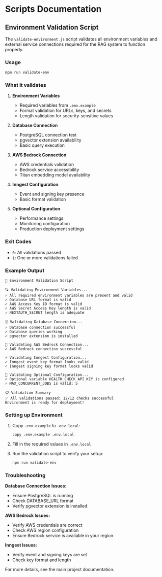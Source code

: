 # Scripts Documentation

## Environment Validation Script

The `validate-environment.js` script validates all environment variables and external service connections required for the RAG system to function properly.

### Usage

```bash
npm run validate-env
```

### What it validates

1. **Environment Variables**
   - Required variables from `.env.example`
   - Format validation for URLs, keys, and secrets
   - Length validation for security-sensitive values

2. **Database Connection**
   - PostgreSQL connection test
   - pgvector extension availability
   - Basic query execution

3. **AWS Bedrock Connection**
   - AWS credentials validation
   - Bedrock service accessibility
   - Titan embedding model availability

4. **Inngest Configuration**
   - Event and signing key presence
   - Basic format validation

5. **Optional Configuration**
   - Performance settings
   - Monitoring configuration
   - Production deployment settings

### Exit Codes

- `0`: All validations passed
- `1`: One or more validations failed

### Example Output

```
🚀 Environment Validation Script

🔍 Validating Environment Variables...
✓ All required environment variables are present and valid
✓ Database URL format is valid
✓ AWS Access Key ID format is valid
✓ AWS Secret Access Key length is valid
✓ NEXTAUTH_SECRET length is adequate

🗄️ Validating Database Connection...
✓ Database connection successful
✓ Database queries working
✓ pgvector extension is installed

🤖 Validating AWS Bedrock Connection...
✓ AWS Bedrock connection successful

⚡ Validating Inngest Configuration...
✓ Inngest event key format looks valid
✓ Inngest signing key format looks valid

🔧 Validating Optional Configuration...
✓ Optional variable HEALTH_CHECK_API_KEY is configured
✓ MAX_CONCURRENT_JOBS is valid: 5

📋 Validation Summary
✅ All validations passed: 12/12 checks successful
Environment is ready for deployment!
```

### Setting up Environment

1. Copy `.env.example` to `.env.local`:
   ```bash
   copy .env.example .env.local
   ```

2. Fill in the required values in `.env.local`

3. Run the validation script to verify your setup:
   ```bash
   npm run validate-env
   ```

### Troubleshooting

**Database Connection Issues:**
- Ensure PostgreSQL is running
- Check DATABASE_URL format
- Verify pgvector extension is installed

**AWS Bedrock Issues:**
- Verify AWS credentials are correct
- Check AWS region configuration
- Ensure Bedrock service is available in your region

**Inngest Issues:**
- Verify event and signing keys are set
- Check key format and length

For more details, see the main project documentation.